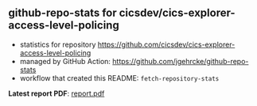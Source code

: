 ## github-repo-stats for cicsdev/cics-explorer-access-level-policing

- statistics for repository https://github.com/cicsdev/cics-explorer-access-level-policing
- managed by GitHub Action: https://github.com/jgehrcke/github-repo-stats
- workflow that created this README: `fetch-repository-stats`

**Latest report PDF**: [report.pdf](https://github.com/cicsdev/repo-stats/raw/reports/cicsdev/cics-explorer-access-level-policing/latest-report/report.pdf)

